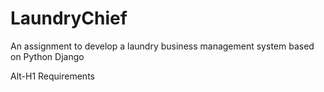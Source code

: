 # LaundryChief
An assignment to develop a laundry business management system based on Python Django

Alt-H1 Requirements
